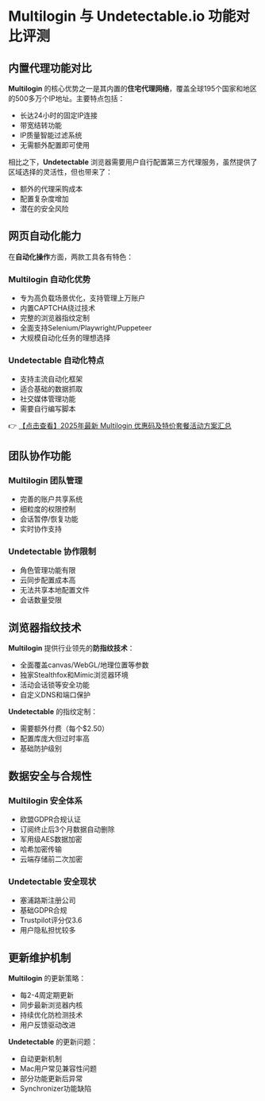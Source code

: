 # Multilogin 与 Undetectable.io 功能对比评测

## 内置代理功能对比

**Multilogin** 的核心优势之一是其内置的**住宅代理网络**，覆盖全球195个国家和地区的500多万个IP地址。主要特点包括：
- 长达24小时的固定IP连接
- 带宽结转功能
- IP质量智能过滤系统
- 无需额外配置即可使用

相比之下，**Undetectable** 浏览器需要用户自行配置第三方代理服务，虽然提供了区域选择的灵活性，但也带来了：
- 额外的代理采购成本
- 配置复杂度增加
- 潜在的安全风险

## 网页自动化能力

在**自动化操作**方面，两款工具各有特色：

### Multilogin 自动化优势
- 专为高负载场景优化，支持管理上万账户
- 内置CAPTCHA绕过技术
- 完整的浏览器指纹定制
- 全面支持Selenium/Playwright/Puppeteer
- 大规模自动化任务的理想选择

### Undetectable 自动化特点
- 支持主流自动化框架
- 适合基础的数据抓取
- 社交媒体管理功能
- 需要自行编写脚本

👉 [【点击查看】2025年最新 Multilogin 优惠码及特价套餐活动方案汇总](https://bit.ly/multIlogin)

## 团队协作功能

### Multilogin 团队管理
- 完善的账户共享系统
- 细粒度的权限控制
- 会话暂停/恢复功能
- 实时协作支持

### Undetectable 协作限制
- 角色管理功能有限
- 云同步配置成本高
- 无法共享本地配置文件
- 会话数量受限

## 浏览器指纹技术

**Multilogin** 提供行业领先的**防指纹技术**：
- 全面覆盖canvas/WebGL/地理位置等参数
- 独家Stealthfox和Mimic浏览器环境
- 活动会话锁等安全功能
- 自定义DNS和端口保护

**Undetectable** 的指纹定制：
- 需要额外付费（每个$2.50）
- 配置库庞大但过时率高
- 基础防护级别

## 数据安全与合规性

### Multilogin 安全体系
- 欧盟GDPR合规认证
- 订阅终止后3个月数据自动删除
- 军用级AES数据加密
- 哈希加密传输
- 云端存储前二次加密

### Undetectable 安全现状
- 塞浦路斯注册公司
- 基础GDPR合规
- Trustpilot评分仅3.6
- 用户隐私担忧较多

## 更新维护机制

**Multilogin** 的更新策略：
- 每2-4周定期更新
- 同步最新浏览器内核
- 持续优化防检测技术
- 用户反馈驱动改进

**Undetectable** 的更新问题：
- 自动更新机制
- Mac用户常见兼容性问题
- 部分功能更新后异常
- Synchronizer功能缺陷